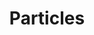 ---
title: Particles
eleventyNavigation:
  title: Particles
  key: dg_bonus_particles
  parent: dg_bonus
  order: 2
layout: "../de/bonus/particles.md"
---